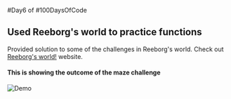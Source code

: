 #Day6 of #100DaysOfCode


## Used Reeborg's world to practice functions
Provided solution to some of the challenges in Reeborg's world. Check out [Reeborg's world!](https://reeborg.ca/reeborg.html?lang=en&mode=python&menu=worlds%2Fmenus%2Freeborg_intro_en.json&name=Alone&url=worlds%2Ftutorial_en%2Falone.json) website.

#### This is showing the outcome of the maze challenge
![Demo](https://github.com/A3AJAGBE/Reeborgs_World/blob/main/Reeborgs_world_video.gif)

